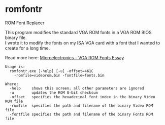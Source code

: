 # romfontr
ROM Font Replacer

This program modifies the standard VGA ROM fonts in a VGA ROM BIOS binary file.\
I wrote it to modify the fonts on my ISA VGA card with a font that I wanted to create for a long time.

Read more here: [Microelectronics - VGA ROM Fonts Essay](http://www.alexandrugroza.ro/microelectronics/essays-and-research/vga-rom-fonts/index.html)

```
Usage is:
  romfontr.exe [-help] [-u] -offset=461C
    -romfile=videorom.bin -fontfile=fonts.bin

Where:
  -help     shows this screen; all other parameters are ignored
  -u        updates the ROM 8-bit checksum
  -offset   specifies the hexadecimal font index in the binary Video ROM file
  -romfile  specifies the path and filename of the binary Video ROM file
  -fontfile specifies the path and filename of the binary Fonts ROM file
```
